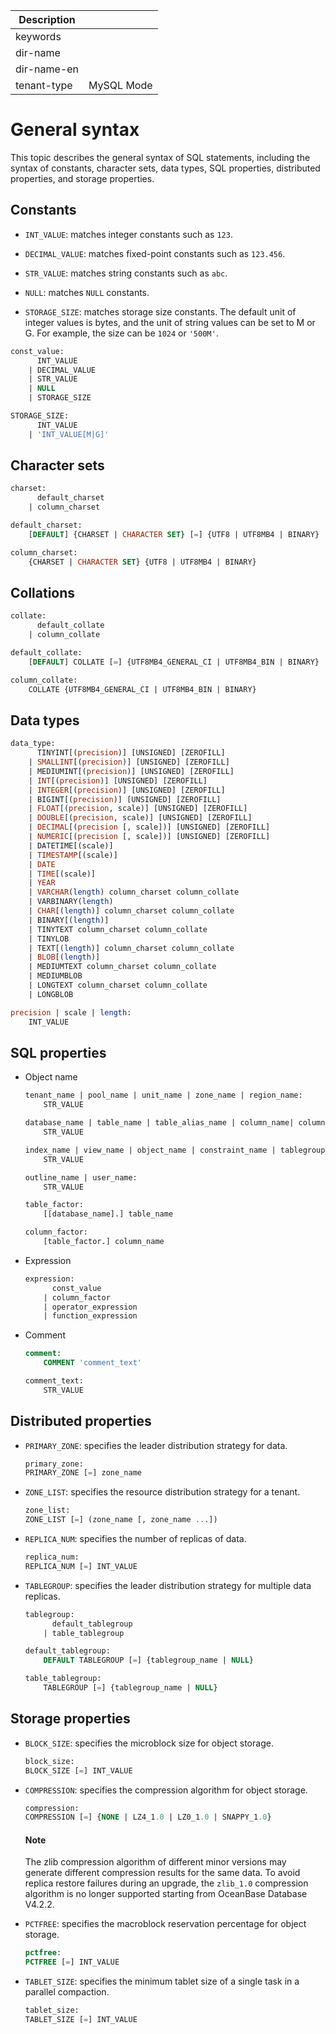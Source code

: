 | Description   |                 |
|---------------|-----------------|
| keywords      |                 |
| dir-name      |                 |
| dir-name-en   |                 |
| tenant-type   | MySQL Mode      |

# General syntax

This topic describes the general syntax of SQL statements, including the syntax of constants, character sets, data types, SQL properties, distributed properties, and storage properties.

## Constants

* `INT_VALUE`: matches integer constants such as `123`.

* `DECIMAL_VALUE`: matches fixed-point constants such as `123.456`.

* `STR_VALUE`: matches string constants such as `abc`.

* `NULL`: matches `NULL` constants.

* `STORAGE_SIZE`: matches storage size constants. The default unit of integer values is bytes, and the unit of string values can be set to M or G. For example, the size can be `1024` or `'500M'`.

```sql
const_value:
      INT_VALUE
    | DECIMAL_VALUE
    | STR_VALUE
    | NULL
    | STORAGE_SIZE

STORAGE_SIZE:
      INT_VALUE
    | 'INT_VALUE[M|G]'
```

## Character sets

```sql
charset:
      default_charset
    | column_charset

default_charset:
    [DEFAULT] {CHARSET | CHARACTER SET} [=] {UTF8 | UTF8MB4 | BINARY}

column_charset:
    {CHARSET | CHARACTER SET} {UTF8 | UTF8MB4 | BINARY}
```

## Collations

```sql
collate:
      default_collate
    | column_collate

default_collate:
    [DEFAULT] COLLATE [=] {UTF8MB4_GENERAL_CI | UTF8MB4_BIN | BINARY}

column_collate:
    COLLATE {UTF8MB4_GENERAL_CI | UTF8MB4_BIN | BINARY}
```

## Data types

```sql
data_type:
      TINYINT[(precision)] [UNSIGNED] [ZEROFILL]
    | SMALLINT[(precision)] [UNSIGNED] [ZEROFILL]
    | MEDIUMINT[(precision)] [UNSIGNED] [ZEROFILL]
    | INT[(precision)] [UNSIGNED] [ZEROFILL]
    | INTEGER[(precision)] [UNSIGNED] [ZEROFILL]
    | BIGINT[(precision)] [UNSIGNED] [ZEROFILL]
    | FLOAT[(precision, scale)] [UNSIGNED] [ZEROFILL]
    | DOUBLE[(precision, scale)] [UNSIGNED] [ZEROFILL]
    | DECIMAL[(precision [, scale])] [UNSIGNED] [ZEROFILL]
    | NUMERIC[(precision [, scale])] [UNSIGNED] [ZEROFILL]
    | DATETIME[(scale)]
    | TIMESTAMP[(scale)]
    | DATE
    | TIME[(scale)]
    | YEAR
    | VARCHAR(length) column_charset column_collate
    | VARBINARY(length)
    | CHAR[(length)] column_charset column_collate
    | BINARY[(length)]
    | TINYTEXT column_charset column_collate
    | TINYLOB
    | TEXT[(length)] column_charset column_collate
    | BLOB[(length)]
    | MEDIUMTEXT column_charset column_collate
    | MEDIUMBLOB
    | LONGTEXT column_charset column_collate
    | LONGBLOB

precision | scale | length:
    INT_VALUE
```

## SQL properties

* Object name

   ```sql
   tenant_name | pool_name | unit_name | zone_name | region_name:
       STR_VALUE

   database_name | table_name | table_alias_name | column_name| column_alias_name  | partition_name | subpartition_name:
       STR_VALUE

   index_name | view_name | object_name | constraint_name | tablegroup_name:
       STR_VALUE

   outline_name | user_name:
       STR_VALUE

   table_factor:
       [[database_name].] table_name

   column_factor:
       [table_factor.] column_name
   ```

* Expression

   ```sql
   expression:
         const_value
       | column_factor
       | operator_expression
       | function_expression
   ```

* Comment

   ```sql
   comment:
       COMMENT 'comment_text'

   comment_text:
       STR_VALUE
   ```

## Distributed properties

* `PRIMARY_ZONE`: specifies the leader distribution strategy for data.

   ```sql
   primary_zone:
   PRIMARY_ZONE [=] zone_name
   ```

* `ZONE_LIST`: specifies the resource distribution strategy for a tenant.

   ```sql
   zone_list:
   ZONE_LIST [=] (zone_name [, zone_name ...])
   ```

* `REPLICA_NUM`: specifies the number of replicas of data.

   ```sql
   replica_num:
   REPLICA_NUM [=] INT_VALUE
   ```

* `TABLEGROUP`: specifies the leader distribution strategy for multiple data replicas.

   ```sql
   tablegroup:
         default_tablegroup
       | table_tablegroup

   default_tablegroup:
       DEFAULT TABLEGROUP [=] {tablegroup_name | NULL}

   table_tablegroup:
       TABLEGROUP [=] {tablegroup_name | NULL}
   ```

## Storage properties

* `BLOCK_SIZE`: specifies the microblock size for object storage.

   ```sql
   block_size:
   BLOCK_SIZE [=] INT_VALUE
   ```

* `COMPRESSION`: specifies the compression algorithm for object storage.

   ```sql
   compression:
   COMPRESSION [=] {NONE | LZ4_1.0 | LZ0_1.0 | SNAPPY_1.0}
   ```

  <main id="notice" type='explain'>
  <h4>Note</h4>
  <p>The zlib compression algorithm of different minor versions may generate different compression results for the same data. To avoid replica restore failures during an upgrade, the <code>zlib_1.0</code> compression algorithm is no longer supported starting from OceanBase Database V4.2.2. </p>
  </main>

* `PCTFREE`: specifies the macroblock reservation percentage for object storage.

   ```sql
   pctfree:
   PCTFREE [=] INT_VALUE
   ```

* `TABLET_SIZE`: specifies the minimum tablet size of a single task in a parallel compaction.

   ```sql
   tablet_size:
   TABLET_SIZE [=] INT_VALUE
   ```
